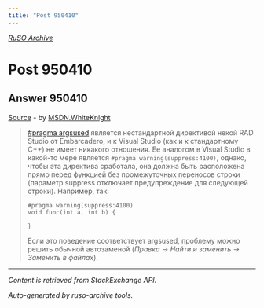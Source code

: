 ```yaml
---
title: "Post 950410"
---
```

<p><i><a href="https://github.com/MSDN-WhiteKnight/ruso-archive/">RuSO Archive</a></i></p>
<h1>Post 950410</h1>
<h2>Answer 950410</h2>
<p><a href="https://ru.stackoverflow.com/a/950410/">Source</a> - by <a href="https://ru.stackoverflow.com/users/240512/msdn-whiteknight">MSDN.WhiteKnight</a></p>
<blockquote>
<p><a href="http://docs.embarcadero.com/products/rad_studio/delphiAndcpp2009/HelpUpdate2/EN/html/devwin32/pndsnpragmaargsused_xml.html" rel="nofollow noreferrer">#pragma argsused</a> является нестандартной директивой некой RAD Studio от Embarcadero, и к Visual Studio (как и к стандартному С++) не имеет никакого отношения. Ее аналогом в Visual Studio в какой-то мере является <code>#pragma warning(suppress:4100)</code>, однако, чтобы эта директива сработала, она должна быть расположена прямо перед функцией без промежуточных переносов строки (параметр suppress отключает предупреждение для следующей строки). Например, так:</p>

<pre><code>#pragma warning(suppress:4100)
void func(int a, int b) {

}
</code></pre>

<p>Если это поведение соответствует argsused, проблему можно решить обычной автозаменой (<em>Правка -> Найти и заменить -> Заменить в файлах</em>).</p>

</blockquote>
<hr/>
<p><i>Content is retrieved from StackExchange API. </i></p>
<p><i>Auto-generated by ruso-archive tools. </i></p>
